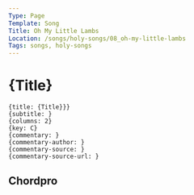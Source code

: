 ```yaml
---
Type: Page
Template: Song
Title: Oh My Little Lambs
Location: /songs/holy-songs/08_oh-my-little-lambs
Tags: songs, holy-songs
---
```


# {Title}

```chordpro
{title: {Title}}}
{subtitle: }
{columns: 2}
{key: C}
{commentary: }
{commentary-author: }
{commentary-source: }
{commentary-source-url: }
```

## Chordpro
